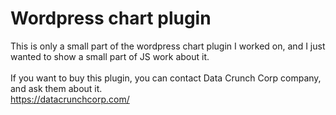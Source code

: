 # Wordpress chart plugin
This is only a small part of the wordpress chart plugin I worked on, and I just wanted to show a small part of JS work about it.
<br><br>
If you want to buy this plugin, you can contact Data Crunch Corp company, and ask them about it.<br>
<a href="https://datacrunchcorp.com/">https://datacrunchcorp.com/</a>